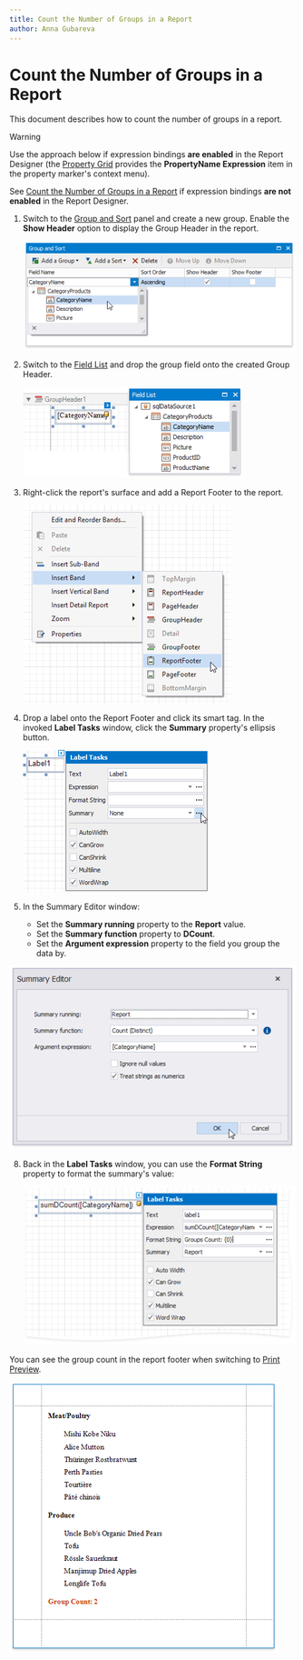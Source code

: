 ```yaml
---
title: Count the Number of Groups in a Report
author: Anna Gubareva
---
```

# Count the Number of Groups in a Report

This document describes how to count the number of groups in a report.

> [!Warning]
> Use the approach below if expression bindings **are enabled** in the Report Designer (the [Property Grid](../../report-designer-tools/ui-panels/property-grid.md) provides the **PropertyName Expression** item in the property marker's context menu).
>
> See [Count the Number of Groups in a Report](../shape-data-data-bindings/count-the-number-of-groups-in-a-report.md) if expression bindings **are not enabled** in the Report Designer.

1. Switch to the [Group and Sort](../../report-designer-tools/ui-panels/group-and-sort-panel.md) panel and create a new group. Enable the **Show Header** option to display the Group Header in the report.
	
	![](../../../../../images/eurd-win-shaping-count-group-data.png)

2. Switch to the [Field List](../../report-designer-tools/ui-panels/field-list.md) and drop the group field onto the created Group Header.
	
	![](../../../../../images/eurd-win-shaping-count-drop-filed-onto-group-header.png)

3. Right-click the report's surface and add a Report Footer to the report.

	![](../../../../../images/eurd-win-shaping-insert-report-footer.png)

4. Drop a label onto the Report Footer and click its smart tag. In the invoked **Label Tasks** window, click the **Summary** property's ellipsis button.

	![](../../../../../images/eurd-win-shaping-group-count-summary-running.png)

7. In the Summary Editor window:

	* Set the **Summary running** property to the **Report** value.
	* Set the **Summary function** property to **DCount**.
	* Set the **Argument expression** property to the field you group the data by.

![](../../../../../images/eurd-win-shaping-group-count-expression.png)

8. Back in the **Label Tasks** window, you can use the **Format String** property to format the summary's value:

	![](../../../../../images/eurd-win-shaping-group-count-format-string.png)

You can see the group count in the report footer when switching to [Print Preview](../../preview-print-and-export-reports.md).

![](../../../../../images/eurd-win-shaping-group-count-result.png)